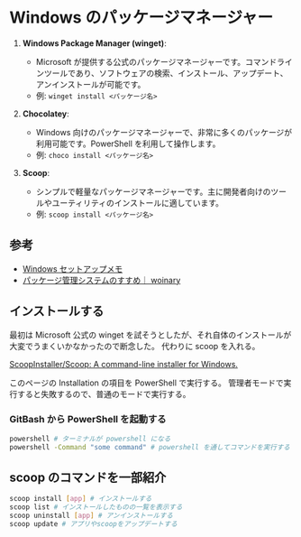 # Windows のパッケージマネージャー

1. **Windows Package Manager (winget)**:

   - Microsoft が提供する公式のパッケージマネージャーです。コマンドラインツールであり、ソフトウェアの検索、インストール、アップデート、アンインストールが可能です。
   - 例: `winget install <パッケージ名>`

2. **Chocolatey**:

   - Windows 向けのパッケージマネージャーで、非常に多くのパッケージが利用可能です。PowerShell を利用して操作します。
   - 例: `choco install <パッケージ名>`

3. **Scoop**:
   - シンプルで軽量なパッケージマネージャーです。主に開発者向けのツールやユーティリティのインストールに適しています。
   - 例: `scoop install <パッケージ名>`

## 参考

- [Windows セットアップメモ](https://zenn.dev/masinc/scraps/58fbceb57ebac7)
- [パッケージ管理システムのすすめ｜ woinary](https://note.com/woinary/n/n2b4ef236f2ba)

## インストールする

最初は Microsoft 公式の winget を試そうとしたが、それ自体のインストールが大変でうまくいかなかったので断念した。
代わりに scoop を入れる。

[ScoopInstaller/Scoop: A command-line installer for Windows.](https://github.com/ScoopInstaller/Scoop)

このページの Installation の項目を PowerShell で実行する。
管理者モードで実行すると失敗するので、普通のモードで実行する。

### GitBash から PowerShell を起動する

```bash
powershell # ターミナルが powershell になる
powershell -Command "some command" # powershell を通してコマンドを実行する
```

## scoop のコマンドを一部紹介

```bash
scoop install [app] # インストールする
scoop list # インストールしたものの一覧を表示する
scoop uninstall [app] # アンインストールする
scoop update # アプリやscoopをアップデートする
```
